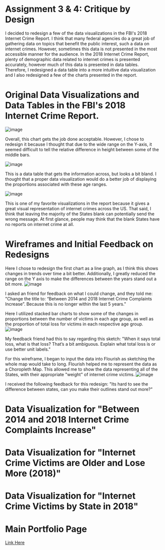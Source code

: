 # Assignment 3 & 4: Critique by Design

I decided to redesign a few of the data visualizations in the FBI's 2018 Internet Crime Report.
I think that many federal agencies do a great job of gathering data on topics that benefit the public interest, such a data on internet crimes.
However, sometimes this data is not presented in the most accessible manner for the audience.
In the 2018 Internet Crime Report, plenty of demographic data related to internet crimes is presented accurately, however much of this data is presented in data tables.
Therefore, I redesigned a data table into a more intuitive data visualization and I also redesigned a few of the charts presented in the report.

# Original Data Visualizations and Data Tables in the FBI's 2018 Internet Crime Report.

![image](https://user-images.githubusercontent.com/78768280/109448383-d5828480-7a13-11eb-886d-14f47156d4aa.png)

Overall, this chart gets the job done acceptable. However, I chose to redesign it because I thought that due to the wide range on the Y-axis, it seemed difficult to tell the relative difference in height between some of the middle bars. 


![image](https://user-images.githubusercontent.com/78768280/109448431-f77c0700-7a13-11eb-9273-33110f2926d9.png)

This is a data table that gets the information across, but looks a bit bland. I thought that a proper data visualization would do a better job of displaying the proportions associated with these age ranges. 


![image](https://user-images.githubusercontent.com/78768280/109448457-02369c00-7a14-11eb-8535-e3684cfc8558.png)

This is one of my favorite visualizations in the report because it gives a great visual representation of internet crimes across the US. That said, I think that leaving the majority of the States blank can potentially send the wrong message. At first glance, people may think that the blank States have no reports on internet crime at all. 


#  Wireframes and Initial Feedback on Redesigns

Here I chose to redesign the first chart as a line graph, as I think this shows changes in trends over time a bit better. Additionally, I greatly reduced the range on the Y axis to make the differences between the years stand out a bit more. 
![image](https://user-images.githubusercontent.com/78768280/109447715-4b85ec00-7a12-11eb-8a67-2f4467691ede.png)

I asked an friend for feedback on what I could change, and they told me: "Change the title to: “Between 2014 and 2018 Internet Crime Complaints Increase”.
Because this is no longer within the last 5 years." 


Here I utilized stacked bar charts to show some of the changes in proportions between the number of victims in each age group, as well as the proportion of total loss for victims in each respective age group. 
![image](https://user-images.githubusercontent.com/78768280/109447853-addeec80-7a12-11eb-94ca-de703f29db9b.png)

My feedback friend had this to say regarding this sketch: "When it says total loss, what is that loss? That’s a bit ambiguous. 
Explain what total loss is or use better unit labels." 



For this wireframe, I began to input the data into Flourish as sketching the whole map would take to long. Flourish helped me to represent the data as a Choropleth Map.
This allowed me to show the data representing all of the States, with their appropriate "weight" of internet crime victims. 
![image](https://user-images.githubusercontent.com/78768280/109447892-c818ca80-7a12-11eb-8f17-83c1d266d4c0.png)

I received the following feedback for this redesign: "Its hard to see the difference between states, can you make their outlines stand out more?"

#  Data Visualization for "Between 2014 and 2018 Internet Crime Complaints Increase"
<div class="flourish-embed flourish-chart" data-src="visualisation/5423022"><script src="https://public.flourish.studio/resources/embed.js"></script></div>


#  Data Visualization for "Internet Crime Victims are Older and Lose More (2018)"
<div class="flourish-embed flourish-chart" data-src="visualisation/5422611"><script src="https://public.flourish.studio/resources/embed.js"></script></div>


#  Data Visualization for "Internet Crime Victims by State in 2018"

<div class="flourish-embed flourish-map" data-src="visualisation/5359949"><script src="https://public.flourish.studio/resources/embed.js"></script></div>


# Main Portfolio Page
[Link Here](/README.md)

